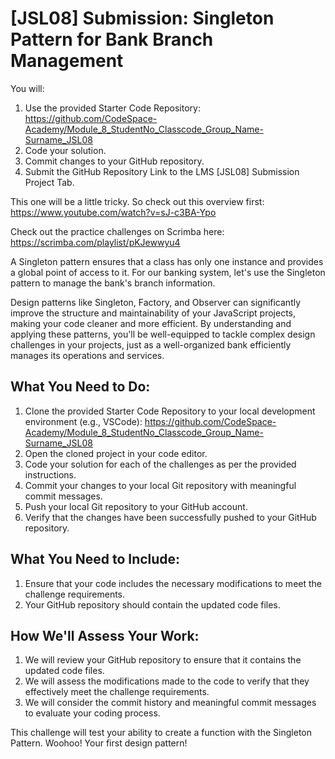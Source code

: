 # [JSL08] Submission: Singleton Pattern for Bank Branch Management

You will:
1. Use the provided Starter Code Repository: https://github.com/CodeSpace-Academy/Module_8_StudentNo_Classcode_Group_Name-Surname_JSL08
2. Code your solution.
3. Commit changes to your GitHub repository.
4. Submit the GitHub Repository Link to the LMS [JSL08] Submission Project Tab.

This one will be a little tricky. So check out this overview first: https://www.youtube.com/watch?v=sJ-c3BA-Ypo

Check out the practice challenges on Scrimba here: https://scrimba.com/playlist/pKJewwyu4

A Singleton pattern ensures that a class has only one instance and provides a global point of access to it. For our banking system, let's use the Singleton pattern to manage the bank's branch information.

Design patterns like Singleton, Factory, and Observer can significantly improve the structure and maintainability of your JavaScript projects, making your code cleaner and more efficient. By understanding and applying these patterns, you'll be well-equipped to tackle complex design challenges in your projects, just as a well-organized bank efficiently manages its operations and services.

## What You Need to Do:

1. Clone the provided Starter Code Repository to your local development environment (e.g., VSCode): https://github.com/CodeSpace-Academy/Module_8_StudentNo_Classcode_Group_Name-Surname_JSL08
2. Open the cloned project in your code editor.
3. Code your solution for each of the challenges as per the provided instructions.
4. Commit your changes to your local Git repository with meaningful commit messages.
5. Push your local Git repository to your GitHub account.
6. Verify that the changes have been successfully pushed to your GitHub repository.

## What You Need to Include:

1. Ensure that your code includes the necessary modifications to meet the challenge requirements.
2. Your GitHub repository should contain the updated code files.

## How We'll Assess Your Work:

1. We will review your GitHub repository to ensure that it contains the updated code files.
2. We will assess the modifications made to the code to verify that they effectively meet the challenge requirements.
3. We will consider the commit history and meaningful commit messages to evaluate your coding process.

This challenge will test your ability to create a function with the Singleton Pattern. Woohoo! Your first design pattern!

